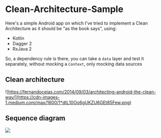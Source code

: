 # Clean-Architecture-Sample

Here's a simple Android app on which I've tried to implement a Clean Architecture as it should be "as the book says", using:

* Kotlin
* Dagger 2
* RxJava 2

So, a dependency rule is there, you can take a `data` layer and test it separately, without mocking a `Context`, only mocking data sources

## Clean architecture
![https://fernandocejas.com/2014/09/03/architecting-android-the-clean-way/](https://cdn-images-1.medium.com/max/1600/1*dtL10Oo6gUKZU6GEt85Few.png)

## Sequence diagram
![](https://i101.fastpic.ru/big/2018/0917/66/cb658b056efe63bfa7d9d224432a3e66.png)
